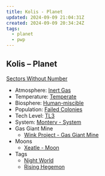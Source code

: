 ```yaml
---
title: Kolis - Planet
updated: 2024-09-09 21:04:31Z
created: 2024-09-09 20:34:24Z
tags:
  - planet
  - pwp
---
```


## Kolis &ndash; Planet

[Sectors Without Number](https://sectorswithoutnumber.com/sector/bfDcBzTtgpeyLUfwzjio/planet/isuvbKh6ZvHJyWu7Sinn)

- Atmosphere: [Inert Gas](../../../Gaming/StarsWithoutNumber/Inert%20Gas.md)
- Temperature: [Temperate](../../../Gaming/StarsWithoutNumber/Temperate.md)
- Biosphere: [Human-miscible](../../../Gaming/StarsWithoutNumber/Human-Miscible.md)
- Population: [Failed Colonies](../../../Gaming/StarsWithoutNumber/Failed%20Colonies.md)
- Tech Level: [TL3](../../../Gaming/StarsWithoutNumber/TL3.md)
- System: [Monterv - System](../../../Gaming/StarsWithoutNumber/PiratesWithoutPlunder/Monterv%20-%20System.md)
- Gas Giant Mine
   - [Wink Project - Gas Giant Mine](../../../Gaming/StarsWithoutNumber/PiratesWithoutPlunder/Wink%20Project%20-%20Gas%20Giant%20Mine.md)
- Moons
   - [Xeatle - Moon](../../../Gaming/StarsWithoutNumber/PiratesWithoutPlunder/Xeatle%20-%20Moon.md)
- Tags
   - [Night World](../../../Gaming/StarsWithoutNumber/Night%20World.md)
   - [Rising Hegemon](../../../Gaming/StarsWithoutNumber/Rising%20Hegemon.md)

